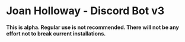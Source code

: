 # Joan Holloway - Discord Bot v3

**This is alpha. Regular use is not recommended.
There will not be any effort not to break current installations.**